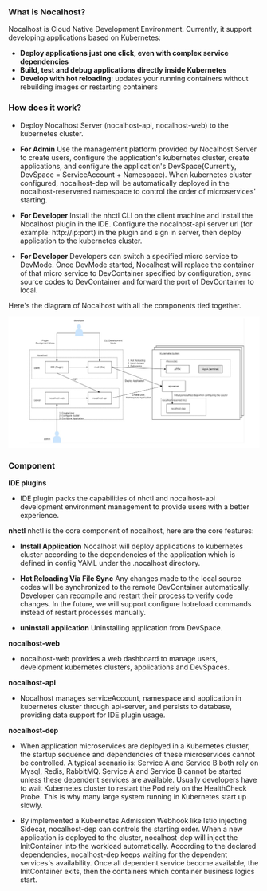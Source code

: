 ### What is Nocalhost?
Nocalhost is Cloud Native Development Environment. Currently, it support developing applications based on Kubernetes:

* **Deploy applications just one click, even with complex service dependencies**
* **Build, test and debug applications directly inside Kubernetes**
* **Develop with hot reloading**: updates your running containers without rebuilding images or restarting containers

### How does it work?
* Deploy Nocalhost Server (nocalhost-api, nocalhost-web) to the kubernetes cluster.

* **For Admin** Use the management platform provided by Nocalhost Server to create users, configure the application's kubernetes cluster, create applications, and configure the application's DevSpace(Currently, DevSpace = ServiceAccount + Namespace). When kubernetes cluster configured, nocalhost-dep will be automatically deployed in the nocalhost-reservered namespace to control the order of microservices' starting.

* **For Developer** Install the nhctl CLI on the client machine and install the Nocalhost plugin in the IDE. Configure the nocalhost-api server url (for example: http://ip:port) in the plugin and sign in server, then deploy application to the kubernetes cluster.

* **For Developer** Developers can switch a specified micro service to DevMode. Once DevMode started, Nocalhost will replace the container of that micro service to DevContainer specified by configuration, sync source codes to DevContainer and forward the port of DevContainer to local.

Here's the diagram of Nocalhost with all the components tied together.

![](./images/architecture.png)


### Component
**IDE plugins**
* IDE plugin packs the capabilities of nhctl and nocalhost-api development environment management to provide users with a better experience.

**nhctl**
nhctl is the core component of nocalhost, here are the core features:

* **Install Application**
Nocalhost will deploy applications to kubernetes cluster according to the dependencies of the application which is defined in config YAML under the .nocalhost directory.

* **Hot Reloading Via File Sync**
Any changes made to the local source codes will be synchronized to the remote DevContainer automatically. Developer can recompile and restart their process to verify code changes. In the future, we will support configure hotreload commands instead of restart processes manually. 

* **uninstall application**
Uninstalling application from DevSpace.

**nocalhost-web**
* nocalhost-web provides a web dashboard to manage users, development kubernetes clusters, applications and DevSpaces.

**nocalhost-api**
* Nocalhost manages serviceAccount, namespace and application in kubernetes cluster through api-server, and persists to database, providing data support for IDE plugin usage.

**nocalhost-dep** 
* When application microservices are deployed in a Kubernetes cluster, the startup sequence and dependencies of these microservices cannot be controlled. A typical scenario is: Service A and Service B both rely on Mysql, Redis, RabbitMQ. Service A and Service B cannot be started unless these dependent services are available. Usually developers have to wait Kubernetes cluster to restart the Pod rely on the HealthCheck Probe. This is why many large system running in Kubernetes start up slowly.

* By implemented a Kubernetes Admission Webhook like Istio injecting Sidecar, nocalhost-dep can controls the starting order. When a new application is deployed to the cluster, nocalhost-dep will inject the InitContainer into the workload automatically. According to the declared dependencies, nocalhost-dep keeps waiting for the dependent services's availability. Once all dependent service become available, the InitContainer exits, then the containers which container business logics start.
